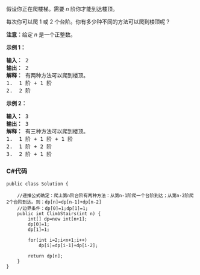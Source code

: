 <p>假设你正在爬楼梯。需要 <em>n</em>&nbsp;阶你才能到达楼顶。</p>

<p>每次你可以爬 1 或 2 个台阶。你有多少种不同的方法可以爬到楼顶呢？</p>

<p><strong>注意：</strong>给定 <em>n</em> 是一个正整数。</p>

<p><strong>示例 1：</strong></p>

<pre><strong>输入：</strong> 2
<strong>输出：</strong> 2
<strong>解释：</strong> 有两种方法可以爬到楼顶。
1.  1 阶 + 1 阶
2.  2 阶</pre>

<p><strong>示例 2：</strong></p>

<pre><strong>输入：</strong> 3
<strong>输出：</strong> 3
<strong>解释：</strong> 有三种方法可以爬到楼顶。
1.  1 阶 + 1 阶 + 1 阶
2.  1 阶 + 2 阶
3.  2 阶 + 1 阶
</pre>

### C#代码

```
public class Solution {

    //递推公式确定：爬上第n阶台阶有两种方法：从第n-1阶爬一个台阶到达；从第n-2阶爬2个台阶到达。则：dp[n]=dp[n-1]+dp[n-2]
    //边界条件：dp[0]=1;dp[1]=1;
    public int ClimbStairs(int n) {
        int[] dp=new int[n+1];
        dp[0]=1;
        dp[1]=1;

        for(int i=2;i<n+1;i++)
            dp[i]=dp[i-1]+dp[i-2];
        
        return dp[n];
    }
}
```